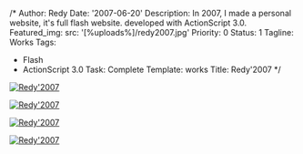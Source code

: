 /*
Author: Redy
Date: '2007-06-20'
Description: In 2007, I made ​​a personal website, it's full flash website. developed
  with ActionScript 3.0.
Featured_img:
  src: '[%uploads%]/redy2007.jpg'
Priority: 0
Status: 1
Tagline: Works
Tags:
- Flash
- ActionScript 3.0
Task: Complete
Template: works
Title: Redy'2007
*/
<p>  <a class="lightbox-gallery" href="/[%uploads%]/redy2007_1.jpg">    <img src="/[%uploads%]/redy2007_1.jpg" alt="Redy'2007" />  </a></p><p>  <a class="lightbox-gallery" href="/[%uploads%]/redy2007_2.jpg">    <img src="/[%uploads%]/redy2007_2.jpg" alt="Redy'2007" />  </a></p><p>  <a class="lightbox-gallery" href="/[%uploads%]/redy2007_3.jpg">    <img src="/[%uploads%]/redy2007_3.jpg" alt="Redy'2007" />  </a></p><p>  <a class="lightbox-gallery" href="/[%uploads%]/redy2007_4.jpg">    <img src="/[%uploads%]/redy2007_4.jpg" alt="Redy'2007" />  </a></p>